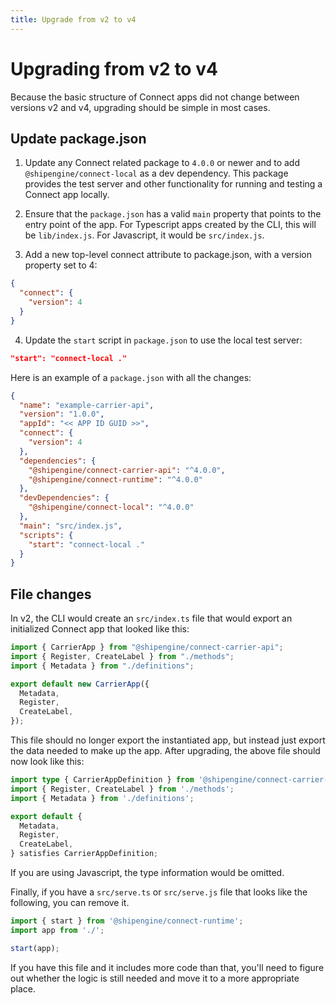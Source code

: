 ```yaml
---
title: Upgrade from v2 to v4
---
```


# Upgrading from v2 to v4

Because the basic structure of Connect apps did not change between versions v2 and v4, upgrading should be simple in most cases.

## Update package.json

1. Update any Connect related package to `4.0.0` or newer and to add `@shipengine/connect-local` as a dev dependency. This package provides the test server and other functionality for running and testing a Connect app locally.

2. Ensure that the `package.json` has a valid `main` property that points to the entry point of the app. For Typescript apps created by the CLI, this will be `lib/index.js`. For Javascript, it would be `src/index.js`.

3. Add a new top-level connect attribute to package.json, with a version property set to 4:

```json
{
  "connect": {
    "version": 4
  }
}
```

4. Update the `start` script in `package.json` to use the local test server:

```json
"start": "connect-local ."
```

Here is an example of a `package.json` with all the changes:

```json
{
  "name": "example-carrier-api",
  "version": "1.0.0",
  "appId": "<< APP ID GUID >>",
  "connect": {
    "version": 4
  },
  "dependencies": {
    "@shipengine/connect-carrier-api": "^4.0.0",
    "@shipengine/connect-runtime": "^4.0.0"
  },
  "devDependencies": {
    "@shipengine/connect-local": "^4.0.0"
  },
  "main": "src/index.js",
  "scripts": {
    "start": "connect-local ."
  }
}
```

## File changes

In v2, the CLI would create an `src/index.ts` file that would export an initialized Connect app that looked like this:

```typescript
import { CarrierApp } from "@shipengine/connect-carrier-api";
import { Register, CreateLabel } from "./methods";
import { Metadata } from "./definitions";

export default new CarrierApp({
  Metadata,
  Register,
  CreateLabel,
});
```

This file should no longer export the instantiated app, but instead just export the data needed to make up the app. After upgrading, the above file should now look like this:

```typescript
import type { CarrierAppDefinition } from '@shipengine/connect-carrier-api';
import { Register, CreateLabel } from './methods';
import { Metadata } from './definitions';

export default {
  Metadata,
  Register,
  CreateLabel,
} satisfies CarrierAppDefinition;
```

If you are using Javascript, the type information would be omitted.

Finally, if you have a `src/serve.ts` or `src/serve.js` file that looks like the following, you can remove it.

```Typescript
import { start } from '@shipengine/connect-runtime';
import app from './';

start(app);
```

If you have this file and it includes more code than that, you'll need to figure out whether the logic is still needed and move it to a more appropriate place.
